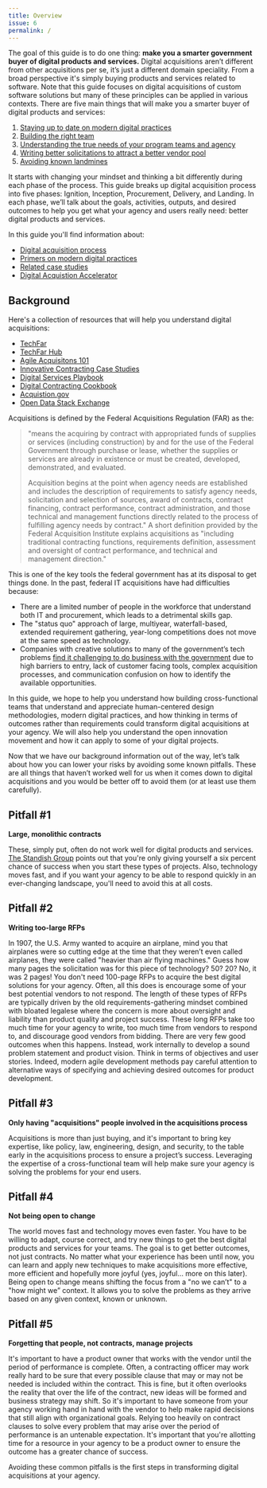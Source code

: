```yaml
---
title: Overview
issue: 6
permalink: /
---
```


The goal of this guide is to do one thing: **make you a smarter government buyer of digital products and services.** Digital acquisitions aren’t different from other acquisitions per se, it’s just a different domain speciality. From a broad perspective it's simply buying products and services related to software. Note that this guide focuses on digital acquisitions of custom software solutions but many of these principles can be applied in various contexts. There are five main things that will make you a smarter buyer of digital products and services:

1. [Staying up to date on modern digital practices]({{site.baseurl}}/primers)
2. [Building the right team]({{site.baseurl}}/process/ignition)
3. [Understanding the true needs of your program teams and agency]({{site.baseurl}}/process/inception)
4. [Writing better solicitations to attract a better vendor pool]({{site.baseurl}}/process/procurement)
5. [Avoiding known landmines](#landmine)

It starts with changing your mindset and thinking a bit differently during each phase of the process. This guide breaks up digital acquisition process into five phases: Ignition, Inception, Procurement, Delivery, and Landing. In each phase, we’ll talk about the goals, activities, outputs, and desired outcomes to help you get what your agency and users really need: better digital products and services. 

In this guide you'll find information about:

- [Digital acquisition process]({{site.baseurl}}/process)
- [Primers on modern digital practices]({{site.baseurl}}/primers)
- [Related case studies]({{site.baseurl}}/case-study)
- [Digital Acquistion Accelerator]({{site.baseurl}}/about)

## Background
Here's a collection of resources that will help you understand digital acquisitions:

* [TechFar](https://github.com/usds/playbook/blob/gh-pages/_includes/techfar-online.md)
* [TechFar Hub](https://techfarhub.cio.gov/)
* [Agile Acquisitons 101](https://www.fai.gov/media_library/items/show/81)
* [Innovative Contracting Case Studies](https://www.whitehouse.gov/sites/default/files/microsites/ostp/innovative_contracting_case_studies_2014_-_august.pdf)
* [Digital Services Playbook](https://playbook.cio.gov/)
* [Digital Contracting Cookbook](https://github.com/18F/contracting-cookbook)
* [Acquistion.gov](https://www.acquisition.gov/)
* [Open Data Stack Exchange](http://opendata.stackexchange.com/)

Acquisitions is defined by the Federal Acquisitions Regulation (FAR) as the:

> "means the acquiring by contract with appropriated funds of supplies or services (including construction) by and for the use of the Federal Government through purchase or lease, whether the supplies or services are already in existence or must be created, developed, demonstrated, and evaluated. 
>
> Acquisition begins at the point when agency needs are established and includes the description of requirements to satisfy agency needs, solicitation and selection of sources, award of contracts, contract financing, contract performance, contract administration, and those technical and management functions directly related to the process of fulfilling agency needs by contract." A short definition provided by the Federal Acquisition Institute explains acquisitions as "including traditional contracting functions, requirements definition, assessment and oversight of contract performance, and technical and management direction." 

This is one of the key tools the federal government has at its disposal to get things done. In the past, federal IT acquisitions have had difficulties because:

* There are a limited number of people in the workforce that understand both IT and procurement, which leads to a detrimental skills gap.
* The "status quo" approach of large, multiyear, waterfall-based, extended requirement gathering, year-long competitions does not move at the same speed as technology.
* Companies with creative solutions to many of the government’s tech problems [find it challenging to do business with the government](https://www.fai.gov/media_library/items/show/23) due to high barriers to entry, lack of customer facing tools, complex acquisition processes, and communication confusion on how to identify the available opportunities.

In this guide, we hope to help you understand how building cross-functional teams that understand and appreciate human-centered design methodologies, modern digital practices, and how thinking in terms of outcomes rather than requirements could transform digital acquisitions at your agency. We will also help you understand the open innovation movement and how it can apply to some of your digital projects.

Now that we have our background information out of the way, let’s talk about how you can lower your risks by avoiding some known pitfalls. These are all things that haven’t worked well for us when it comes down to digital acquisitions and you would be better off to avoid them (or at least use them carefully).

<a name="landmine"></a>

## Pitfall #1

**Large, monolithic contracts**

These, simply put, often do not work well for digital products and services. [The Standish Group](http://www.infoq.com/articles/standish-chaos-2015) points out that you're only giving yourself a six percent chance of success when you start these types of projects. Also, technology moves fast, and if you want your agency to be able to respond quickly in an ever-changing landscape, you'll need to avoid this at all costs.

## Pitfall #2

**Writing too-large RFPs**

In 1907, the U.S. Army wanted to acquire an airplane, mind you that airplanes were so cutting edge at the time that they weren’t even called airplanes, they were called "heavier than air flying machines." Guess how many pages the solicitation was for this piece of technology? 50? 20? No, it was 2 pages! You don't need 100-page RFPs to acquire the best digital solutions for your agency. Often, all this does is encourage some of your best potential vendors to not respond. The length of these types of RFPs are typically driven by the old requirements-gathering mindset combined with bloated legalese where the concern is more about oversight and liability than product quality and project success. These long RFPs take too much time for your agency to write, too much time from vendors to respond to, and discourage good vendors from bidding. There are very few good outcomes when this happens. Instead, work internally to develop a sound problem statement and product vision. Think in terms of objectives and user stories. Indeed, modern agile development methods pay careful attention to alternative ways of specifying and achieving desired outcomes for product development.

## Pitfall #3

**Only having "acquisitions" people involved in the acquisitions process**

Acquisitions is more than just buying, and it's important to bring key expertise, like policy, law, engineering, design, and security, to the table early in the acquisitions process to ensure a project’s success. Leveraging the expertise of a cross-functional team will help make sure your agency is solving the problems for your end users.

## Pitfall #4

**Not being open to change**

The world moves fast and technology moves even faster. You have to be willing to adapt, course correct, and try new things to get the best digital products and services for your teams. The goal is to get better outcomes, not just contracts. No matter what your experience has been until now, you can learn and apply new techniques to make acquisitions more effective, more efficient and hopefully more joyful (yes, joyful… more on this later). Being open to change means shifting the focus from a "no we can’t" to a "how might we” context. It allows you to solve the problems as they arrive based on any given context, known or unknown.


## Pitfall #5

**Forgetting that people, not contracts, manage projects**

It's important to have a product owner that works with the vendor until the period of performance is complete. Often, a contracting officer may work really hard to be sure that every possible clause that may or may not be needed is included within the contract. This is fine, but it often overlooks the reality that over the life of the contract, new ideas will be formed and business strategy may shift. So it's important to have someone from your agency working hand in hand with the vendor to help make rapid decisions that still align with organizational goals.  Relying too heavily on contract clauses to solve every problem that may arise over the period of performance is an untenable expectation. It's important that you're allotting time for a resource in your agency to be a product owner to ensure the outcome has a greater chance of success.

Avoiding these common pitfalls is the first steps in transforming digital acquisitions at your agency.
